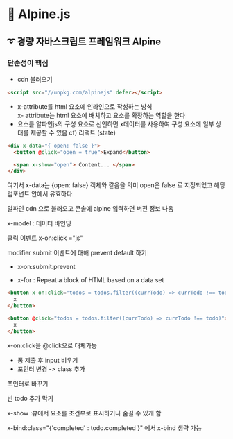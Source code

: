 # :diamond_shape_with_a_dot_inside: Alpine.js

## :curly_loop: 경량 자바스크립트 프레임워크 Alpine

### 단순성이 핵심

- cdn 불러오기

```html
<script src="//unpkg.com/alpinejs" defer></script>
```

- x-attribute를 html 요소에 인라인으로 작성하는 방식  
  x- attribute는 html 요소에 배치하고 요소를 확장하는 역할을 한다
- 요소를 알파인js의 구성 요소로 선언하면 x데이터를 사용하여 구성 요소에 일부 상태를 제공할 수 있음 cf) 리액트 (state)

```html
<div x-data="{ open: false }">
  <button @click="open = true">Expand</button>

  <span x-show="open"> Content... </span>
</div>
```

여기서 x-data는 {open: false} 객체와 같음을 의미
open은 false 로 지정되었고 해당 컴포넌트 안에서 유효하다

알파인 cdn 으로 불러오고 콘솔에 alpine 입력하면 버전 정보 나옴

x-model : 데이터 바인딩

클릭 이벤트
x-on:click ="js"

modifier
submit 이벤트에 대해 prevent default 하기

- x-on:submit.prevent

- x-for : Repeat a block of HTML based on a data set

```html
<button x-on:click="todos = todos.filter((currTodo) => currTodo !== todo)">
  x
</button>
```

```html
<button @click="todos = todos.filter((currTodo) => currTodo !== todo)">
  x
</button>
```

x-on:click을 @click으로 대체가능

- 폼 제출 후 input 비우기
- 포인터 변경 -> class 추가

포인터로 바꾸기

빈 todo 추가 막기

x-show :뷰에서 요소를 조건부로 표시하거나 숨길 수 있게 함

x-bind:class="{'completed' : todo.completed }"
에서 x-bind 생략 가능
